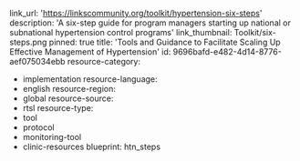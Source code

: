 link_url: 'https://linkscommunity.org/toolkit/hypertension-six-steps'
description: 'A six-step guide for program managers starting up national or subnational hypertension control programs'
link_thumbnail: Toolkit/six-steps.png
pinned: true
title: 'Tools and Guidance to Facilitate Scaling Up Effective Management of Hypertension'
id: 9696bafd-e482-4d14-8776-aef075034ebb
resource-category:
  - implementation
resource-language:
  - english
resource-region:
  - global
resource-source:
  - rtsl
resource-type:
  - tool
  - protocol
  - monitoring-tool
  - clinic-resources
blueprint: htn_steps
